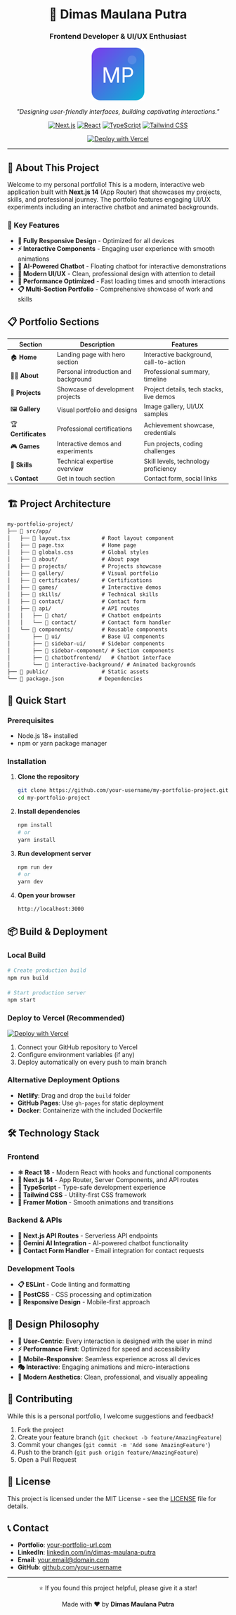 <div align="center">
  <h1>🎨 Dimas Maulana Putra</h1>
  <h3>Frontend Developer & UI/UX Enthusiast</h3>
  
  <img src="./public/brand-icon.svg" alt="Brand Icon" width="120" height="120" />
  
  <p><em>"Designing user-friendly interfaces, building captivating interactions."</em></p>
  
  [![Next.js](https://img.shields.io/badge/Next.js-000000?style=for-the-badge&logo=nextdotjs&logoColor=white)](#)
  [![React](https://img.shields.io/badge/React-20232A?style=for-the-badge&logo=react&logoColor=61DAFB)](#)
  [![TypeScript](https://img.shields.io/badge/TypeScript-007ACC?style=for-the-badge&logo=typescript&logoColor=white)](#)
  [![Tailwind CSS](https://img.shields.io/badge/Tailwind_CSS-38B2AC?style=for-the-badge&logo=tailwind-css&logoColor=white)](#)
  
  [![Deploy with Vercel](https://vercel.com/button)](https://vercel.com/new/clone?repository-url=https://github.com/your-username/your-repo)
</div>

---

## 🌟 About This Project

Welcome to my personal portfolio! This is a modern, interactive web application built with **Next.js 14** (App Router) that showcases my projects, skills, and professional journey. The portfolio features engaging UI/UX experiments including an interactive chatbot and animated backgrounds.

### 🎯 Key Features

- **📱 Fully Responsive Design** - Optimized for all devices
- **⚡ Interactive Components** - Engaging user experience with smooth animations
- **🤖 AI-Powered Chatbot** - Floating chatbot for interactive demonstrations
- **🎨 Modern UI/UX** - Clean, professional design with attention to detail
- **🚀 Performance Optimized** - Fast loading times and smooth interactions
- **📋 Multi-Section Portfolio** - Comprehensive showcase of work and skills

## 📋 Portfolio Sections

| Section | Description | Features |
|---------|-------------|----------|
| 🏠 **Home** | Landing page with hero section | Interactive background, call-to-action |
| 👨‍💻 **About** | Personal introduction and background | Professional summary, timeline |
| 💼 **Projects** | Showcase of development projects | Project details, tech stacks, live demos |
| 🖼️ **Gallery** | Visual portfolio and designs | Image gallery, UI/UX samples |
| 🏆 **Certificates** | Professional certifications | Achievement showcase, credentials |
| 🎮 **Games** | Interactive demos and experiments | Fun projects, coding challenges |
| 🔗 **Skills** | Technical expertise overview | Skill levels, technology proficiency |
| 📞 **Contact** | Get in touch section | Contact form, social links |

## 🏗️ Project Architecture

```
my-portfolio-project/
├── 📁 src/app/
│   ├── 📄 layout.tsx          # Root layout component
│   ├── 📄 page.tsx            # Home page
│   ├── 📄 globals.css         # Global styles
│   ├── 📁 about/              # About page
│   ├── 📁 projects/           # Projects showcase
│   ├── 📁 gallery/            # Visual portfolio
│   ├── 📁 certificates/       # Certifications
│   ├── 📁 games/              # Interactive demos
│   ├── 📁 skills/             # Technical skills
│   ├── 📁 contact/            # Contact form
│   ├── 📁 api/                # API routes
│   │   ├── 📁 chat/           # Chatbot endpoints
│   │   └── 📁 contact/        # Contact form handler
│   └── 📁 components/         # Reusable components
│       ├── 📁 ui/             # Base UI components
│       ├── 📁 sidebar-ui/     # Sidebar components
│       ├── 📁 sidebar-component/ # Section components
│       ├── 📁 chatbotfrontend/   # Chatbot interface
│       └── 📁 interactive-background/ # Animated backgrounds
├── 📁 public/                 # Static assets
└── 📄 package.json           # Dependencies
```

## 🚀 Quick Start

### Prerequisites
- Node.js 18+ installed
- npm or yarn package manager

### Installation

1. **Clone the repository**
   ```bash
   git clone https://github.com/your-username/my-portfolio-project.git
   cd my-portfolio-project
   ```

2. **Install dependencies**
   ```bash
   npm install
   # or
   yarn install
   ```

3. **Run development server**
   ```bash
   npm run dev
   # or
   yarn dev
   ```

4. **Open your browser**
   ```
   http://localhost:3000
   ```

## 📦 Build & Deployment

### Local Build
```bash
# Create production build
npm run build

# Start production server
npm start
```

### Deploy to Vercel (Recommended)

[![Deploy with Vercel](https://vercel.com/button)](https://vercel.com/new/clone?repository-url=https://github.com/your-username/your-repo)

1. Connect your GitHub repository to Vercel
2. Configure environment variables (if any)
3. Deploy automatically on every push to main branch

### Alternative Deployment Options
- **Netlify**: Drag and drop the `build` folder
- **GitHub Pages**: Use `gh-pages` for static deployment
- **Docker**: Containerize with the included Dockerfile

## 🛠️ Technology Stack

### Frontend
- **⚛️ React 18** - Modern React with hooks and functional components
- **📱 Next.js 14** - App Router, Server Components, and API routes
- **🎨 TypeScript** - Type-safe development experience
- **💅 Tailwind CSS** - Utility-first CSS framework
- **🌟 Framer Motion** - Smooth animations and transitions

### Backend & APIs
- **🔌 Next.js API Routes** - Serverless API endpoints
- **🤖 Gemini AI Integration** - AI-powered chatbot functionality
- **📧 Contact Form Handler** - Email integration for contact requests

### Development Tools
- **📋 ESLint** - Code linting and formatting
- **🔧 PostCSS** - CSS processing and optimization
- **📱 Responsive Design** - Mobile-first approach

## 🎨 Design Philosophy

- **🎯 User-Centric**: Every interaction is designed with the user in mind
- **⚡ Performance First**: Optimized for speed and accessibility
- **📱 Mobile-Responsive**: Seamless experience across all devices
- **🎭 Interactive**: Engaging animations and micro-interactions
- **🎨 Modern Aesthetics**: Clean, professional, and visually appealing

## 🤝 Contributing

While this is a personal portfolio, I welcome suggestions and feedback!

1. Fork the project
2. Create your feature branch (`git checkout -b feature/AmazingFeature`)
3. Commit your changes (`git commit -m 'Add some AmazingFeature'`)
4. Push to the branch (`git push origin feature/AmazingFeature`)
5. Open a Pull Request

## 📝 License

This project is licensed under the MIT License - see the [LICENSE](LICENSE) file for details.

## 📞 Contact

- **Portfolio**: [your-portfolio-url.com](#)
- **LinkedIn**: [linkedin.com/in/dimas-maulana-putra](#)
- **Email**: [your.email@domain.com](#)
- **GitHub**: [github.com/your-username](#)

---

<div align="center">
  <p>⭐ If you found this project helpful, please give it a star!</p>
  <p>Made with ❤️ by <strong>Dimas Maulana Putra</strong></p>
</div>


